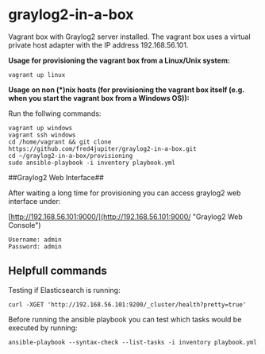 
# graylog2-in-a-box #

Vagrant box with Graylog2 server installed. The vagrant box uses a virtual private host adapter with the IP address 192.168.56.101.

**Usage for provisioning the vagrant box from a Linux/Unix system:**

    vagrant up linux

**Usage on non (*)nix hosts (for provisioning the vagrant box itself (e.g. when you start the vagrant box from a Windows OS)):**

Run the follwing commands:

	vagrant up windows
	vagrant ssh windows	
	cd /home/vagrant && git clone https://github.com/fred4jupiter/graylog2-in-a-box.git
	cd ~/graylog2-in-a-box/provisioning
	sudo ansible-playbook -i inventory playbook.yml

##Graylog2 Web Interface##

After waiting a long time for provisioning you can access graylog2 web interface under:

[http://192.168.56.101:9000/](http://192.168.56.101:9000/ "Graylog2 Web Console")

	Username: admin
	Password: admin

## Helpfull commands ##

Testing if Elasticsearch is running:

	curl -XGET 'http://192.168.56.101:9200/_cluster/health?pretty=true'

Before running the ansible playbook you can test which tasks would be executed by running:

	ansible-playbook --syntax-check --list-tasks -i inventory playbook.yml